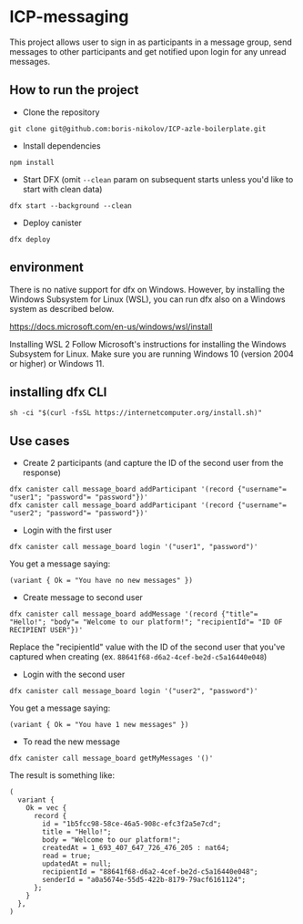 # ICP-messaging
This project allows user to sign in as participants in a message group, send messages to other participants and get notified upon login for any unread messages.

## How to run the project
- Clone the repository
```
git clone git@github.com:boris-nikolov/ICP-azle-boilerplate.git
```
- Install dependencies
```
npm install
```
- Start DFX (omit `--clean` param on subsequent starts unless you'd like to start with clean data)
```
dfx start --background --clean
```
- Deploy canister
```
dfx deploy
```

## environment 
There is no native support for dfx on Windows. However, by installing the Windows Subsystem for Linux (WSL), you can run dfx also on a Windows system as described below.

 https://docs.microsoft.com/en-us/windows/wsl/install

 
Installing WSL 2
Follow Microsoft's instructions for installing the Windows Subsystem for Linux. Make sure you are running Windows 10 (version 2004 or higher) or Windows 11.

## installing dfx CLI

```
sh -ci "$(curl -fsSL https://internetcomputer.org/install.sh)"
```
## Use cases
- Create 2 participants (and capture the ID of the second user from the response)
```
dfx canister call message_board addParticipant '(record {"username"= "user1"; "password"= "password"})'
dfx canister call message_board addParticipant '(record {"username"= "user2"; "password"= "password"})'
```
- Login with the first user
```
dfx canister call message_board login '("user1", "password")'
```
You get a message saying:
```
(variant { Ok = "You have no new messages" })
```
- Create message to second user
```
dfx canister call message_board addMessage '(record {"title"= "Hello!"; "body"= "Welcome to our platform!"; "recipientId"= "ID OF RECIPIENT USER"})'
```

Replace the "recipientId" value with the ID of the second user that you've captured when creating (ex. `88641f68-d6a2-4cef-be2d-c5a16440e048`)
- Login with the second user
```
dfx canister call message_board login '("user2", "password")'
```
You get a message saying:
```
(variant { Ok = "You have 1 new messages" })
```
- To read the new message
```
dfx canister call message_board getMyMessages '()'
```
The result is something like:
```
(
  variant {
    Ok = vec {
      record {
        id = "1b5fcc98-58ce-46a5-908c-efc3f2a5e7cd";
        title = "Hello!";
        body = "Welcome to our platform!";
        createdAt = 1_693_407_647_726_476_205 : nat64;
        read = true;
        updatedAt = null;
        recipientId = "88641f68-d6a2-4cef-be2d-c5a16440e048";
        senderId = "a0a5674e-55d5-422b-8179-79acf6161124";
      };
    }
  },
)
```

